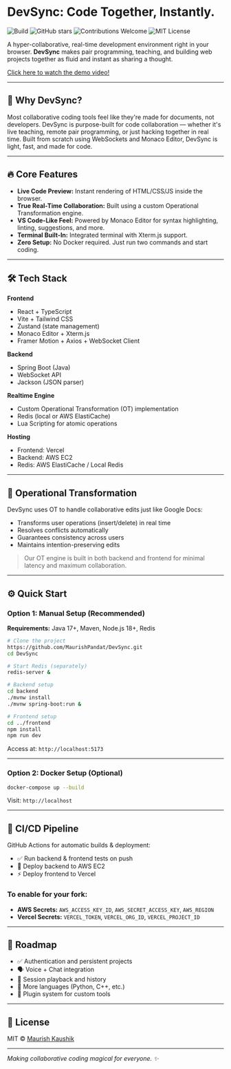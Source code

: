 # DevSync: Code Together, Instantly.

![Build](https://img.shields.io/github/actions/workflow/status/MaurishPandat/DevSync/ci.yml?branch=main\&label=build\&style=for-the-badge\&logo=github)
![GitHub stars](https://img.shields.io/github/stars/MaurishPandat/DevSync?style=for-the-badge\&logo=github\&cacheSeconds=60)
![Contributions Welcome](https://img.shields.io/badge/contributions-welcome-brightgreen?style=for-the-badge)
![MIT License](https://img.shields.io/github/license/MaurishPandat/DevSync?style=for-the-badge\&label=license)

A hyper-collaborative, real-time development environment right in your browser. **DevSync** makes pair programming, teaching, and building web projects together as fluid and instant as sharing a thought.

<!-- Optional live link -->

<!-- [Try DevSync Live!](https://devsync.app/) -->

<!--
![image](https://github.com/user-attachments/assets/your-screenshot-id)
-->

[Click here to watch the demo video!](https://youtu.be/FL0qg1Uo-MQ?si=czYlT2vyO6qMIyL1)

---

## 🚀 Why DevSync?

Most collaborative coding tools feel like they're made for documents, not developers. DevSync is purpose-built for code collaboration — whether it's live teaching, remote pair programming, or just hacking together in real time. Built from scratch using WebSockets and Monaco Editor, DevSync is light, fast, and made for code.

---

## 🔥 Core Features

* **Live Code Preview:** Instant rendering of HTML/CSS/JS inside the browser.
* **True Real-Time Collaboration:** Built using a custom Operational Transformation engine.
* **VS Code-Like Feel:** Powered by Monaco Editor for syntax highlighting, linting, suggestions, and more.
* **Terminal Built-In:** Integrated terminal with Xterm.js support.
* **Zero Setup:** No Docker required. Just run two commands and start coding.

---

## 🛠️ Tech Stack

**Frontend**

* React + TypeScript
* Vite + Tailwind CSS
* Zustand (state management)
* Monaco Editor + Xterm.js
* Framer Motion + Axios + WebSocket Client

**Backend**

* Spring Boot (Java)
* WebSocket API
* Jackson (JSON parser)

**Realtime Engine**

* Custom Operational Transformation (OT) implementation
* Redis (local or AWS ElastiCache)
* Lua Scripting for atomic operations

**Hosting**

* Frontend: Vercel
* Backend: AWS EC2
* Redis: AWS ElastiCache / Local Redis

---

## 🧠 Operational Transformation

DevSync uses OT to handle collaborative edits just like Google Docs:

* Transforms user operations (insert/delete) in real time
* Resolves conflicts automatically
* Guarantees consistency across users
* Maintains intention-preserving edits

> Our OT engine is built in both backend and frontend for minimal latency and maximum collaboration.

---

## ⚙️ Quick Start

### Option 1: Manual Setup (Recommended)

**Requirements:** Java 17+, Maven, Node.js 18+, Redis

```bash
# Clone the project
https://github.com/MaurishPandat/DevSync.git
cd DevSync

# Start Redis (separately)
redis-server &

# Backend setup
cd backend
./mvnw install
./mvnw spring-boot:run &

# Frontend setup
cd ../frontend
npm install
npm run dev
```

Access at: `http://localhost:5173`

---

### Option 2: Docker Setup (Optional)

```bash
docker-compose up --build
```

Visit: `http://localhost`

---

## 🧪 CI/CD Pipeline

GitHub Actions for automatic builds & deployment:

* ✅ Run backend & frontend tests on push
* 🚀 Deploy backend to AWS EC2
* ⚡ Deploy frontend to Vercel

### To enable for your fork:

* **AWS Secrets:** `AWS_ACCESS_KEY_ID`, `AWS_SECRET_ACCESS_KEY`, `AWS_REGION`
* **Vercel Secrets:** `VERCEL_TOKEN`, `VERCEL_ORG_ID`, `VERCEL_PROJECT_ID`

---

## 🧭 Roadmap

* ✅ Authentication and persistent projects
* 🗣️ Voice + Chat integration
* 🎥 Session playback and history
* 🔧 More languages (Python, C++, etc.)
* 🧩 Plugin system for custom tools

---

## 📄 License

MIT © [Maurish Kaushik](https://github.com/MaurishPandat)

---

*Making collaborative coding magical for everyone. ✨*
